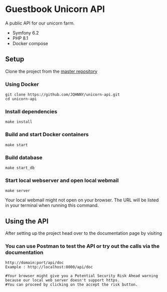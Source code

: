 # Guestbook Unicorn API
A public API for our unicorn farm.
- Symfony 6.2
- PHP 8.1
- Docker compose

## Setup

Clone the project from the [master repository](https://github.com/JQHNNY/unicorn-api)
### Using Docker
````
git clone https://github.com/JQHNNY/unicorn-api.git
cd unicorn-api
````
### Install dependencies
````
make install
````

### Build and start Docker containers

````
make start
````

### Build database
````
make start_db
````

### Start local webserver and open local webmail
````
make server
````
Your local webmail might not open on your browser. The URL will be listed in your terminal when running this command.

## Using the API

After setting up the project head over to the documentation page by visiting
### You can use Postman to test the API or try out the calls via the documentation
````
http://domain:port/api/doc 
Example : http://localhost:8000/api/doc 

#Your browser might give you a Potential Security Risk Ahead warning because our local web server doesn't support https.
#You can proceed by clicking on the accept the risk button.
````

